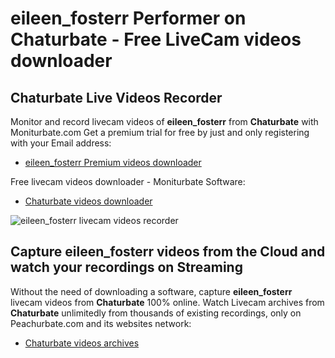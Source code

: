 # eileen_fosterr Performer on Chaturbate - Free LiveCam videos downloader

## Chaturbate Live Videos Recorder

Monitor and record livecam videos of **eileen_fosterr** from **Chaturbate** with Moniturbate.com
Get a premium trial for free by just and only registering with your Email address:
* [eileen_fosterr Premium videos downloader](https://moniturbate.com/request-demo-licence-key.html)

Free livecam videos downloader - Moniturbate Software:
* [Chaturbate videos downloader](https://moniturbate.com/moniturbate-download-software.html)

![eileen_fosterr livecam videos recorder](https://peachurnet.com/templates/moniturbate-software.png)


## Capture eileen_fosterr videos from the Cloud and watch your recordings on Streaming

Without the need of downloading a software, capture **eileen_fosterr** livecam videos from **Chaturbate** 100% online.
Watch Livecam archives from **Chaturbate** unlimitedly from thousands of existing recordings, only on Peachurbate.com and its websites network:
* [Chaturbate videos archives](https://peachurnet.com/)